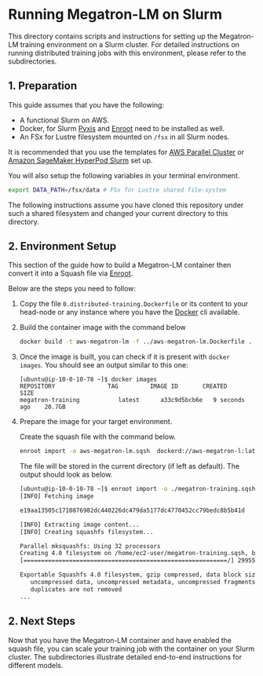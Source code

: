 # Running Megatron-LM on Slurm

This directory contains scripts and instructions for setting up the Megatron-LM training environment on a Slurm cluster. For detailed instructions on running distributed training jobs with this environment, please refer to the subdirectories.


## 1. Preparation

This guide assumes that you have the following:

- A functional Slurm on AWS.
- Docker, for Slurm [Pyxis](https://github.com/NVIDIA/pyxis) and [Enroot](https://github.com/NVIDIA/enroot) need to be installed as well.
- An FSx for Lustre filesystem mounted on `/fsx` in all Slurm nodes.

It is recommended that you use the templates for [AWS Parallel Cluster](../../../1.architectures/2.aws-parallelcluster/) or [Amazon SageMaker HyperPod Slurm](../../../1.architectures/5.sagemaker-hyperpod) set up.

You will also setup the following variables in your terminal environment.

```bash
export DATA_PATH=/fsx/data # FSx for Lustre shared file-system
```

The following instructions assume you have cloned this repository under such a shared filesystem and changed your current directory to this directory.


## 2. Environment Setup 

This section of the guide how to build a Megatron-LM container then convert it into a Squash file via [Enroot](https://github.com/NVIDIA/enroot).

Below are the steps you need to follow:

1. Copy the file `0.distributed-training.Dockerfile` or its content to your head-node or any instance where you have the [Docker](https://docs.docker.com/get-docker/) cli available.
2. Build the container image with the command below

   ```bash
   docker build -t aws-megatron-lm -f ../aws-megatron-lm.Dockerfile .
   ```

3. Once the image is built, you can check if it is present with `docker images`. You should see an output similar to this one:

   ```text
   [ubuntu@ip-10-0-10-78 ~]$ docker images
   REPOSITORY               TAG         IMAGE ID       CREATED          SIZE
   megatron-training           latest      a33c9d5bcb6e   9 seconds ago    20.7GB
   ```

4. Prepare the image for your target environment.

   Create the squash file with the command below.
 
   ```bash
   enroot import -o aws-megatron-lm.sqsh  dockerd://aws-megatron-l:latest
   ```

   The file will be stored in the current directory (if left as default). The output should look as below.

    ```bash
    [ubuntu@ip-10-0-10-78 ~]$ enroot import -o ./megatron-training.sqsh  dockerd://megatron-training:latest
    [INFO] Fetching image

    e19aa13505c1710876982dc440226dc479da5177dc4770452cc79bedc8b5b41d

    [INFO] Extracting image content...
    [INFO] Creating squashfs filesystem...

    Parallel mksquashfs: Using 32 processors
    Creating 4.0 filesystem on /home/ec2-user/megatron-training.sqsh, block size 131072.
    [==========================================================/] 299550/299550 100%

    Exportable Squashfs 4.0 filesystem, gzip compressed, data block size 131072
       uncompressed data, uncompressed metadata, uncompressed fragments, uncompressed xattrs
       duplicates are not removed
    ...
    ```

## 2. Next Steps 

Now that you have the Megatron-LM container and have enabled the squash file, you can scale your training job with the container on your Slurm cluster. The subdirectories illustrate detailed end-to-end instructions for different models.



